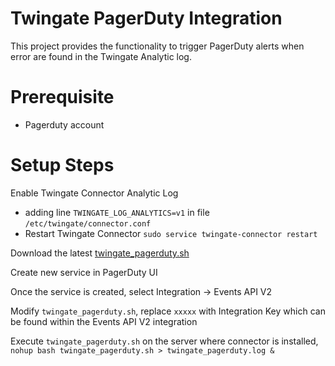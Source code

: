 Twingate PagerDuty Integration
===========================
This project provides the functionality to trigger PagerDuty alerts when error are found in the Twingate Analytic log.

Prerequisite
===========================
* Pagerduty account

Setup Steps
===========================
Enable Twingate Connector Analytic Log
* adding line `TWINGATE_LOG_ANALYTICS=v1` in file `/etc/twingate/connector.conf`
* Restart Twingate Connector `sudo service twingate-connector restart`

Download the latest [twingate_pagerduty.sh](https://github.com/Twingate-Labs/pagerduty/blob/main/twingate_pagerduty.sh)

Create new service in PagerDuty UI

Once the service is created, select Integration -> Events API V2

Modify `twingate_pagerduty.sh`, replace `xxxxx` with Integration Key which can be found within the Events API V2 integration

Execute `twingate_pagerduty.sh` on the server where connector is installed, `nohup bash twingate_pagerduty.sh > twingate_pagerduty.log &`
